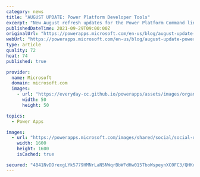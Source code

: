 ```yaml
---
category: news
title: "AUGUST UPDATE: Power Platform Developer Tools"
excerpt: "New August refresh updates for the Power Platform Command line and development tools"
publishedDateTime: 2021-09-29T09:00:00Z
originalUrl: "https://powerapps.microsoft.com/en-us/blog/august-update-power-platform-developer-tools/"
webUrl: "https://powerapps.microsoft.com/en-us/blog/august-update-power-platform-developer-tools/"
type: article
quality: 72
heat: 74
published: true

provider:
  name: Microsoft
  domain: microsoft.com
  images:
    - url: "https://everyday-cc.github.io/powerapps/assets/images/organizations/microsoft.com-50x50.jpg"
      width: 50
      height: 50

topics:
  - Power Apps

images:
  - url: "https://powerapps.microsoft.com/images/shared/social/social-default-image.png"
    width: 1600
    height: 1600
    isCached: true

secured: "4B41NvDDrexgLYk5779HMNrLaN5NWqrBbWFdHw015TboWspeynXC0FC3/QHKoAGwrHFWaXFolOkhsrRNgk0G61pnqr8kQImgl4B5A6dHwaGg6ocjLL2uWYZN+kNVDWj/DLNMa1xD4EMd+VDUKot6GF/xAQM/0PzMDiSw1QtPblJ6uOnNQV7aIklSigLPdWG58ZxvI/hSlQmCzgHHKMzJ/admYLNldTZt120qYcqd33+7CtQg1icV40V7cKBK0+ITvBqlv2DjSV/MXl//RslmxkyMguHjr7zEdVN7svIXB8UYJ4HsSZfCbXAX7+2PPeXDDKOwdq2PVwXuCvz3XT0/XiwqED+3HOBx6s8hrWTAX3Y=;CGNjqkyzselDX0WBfJN+gA=="
---
```


